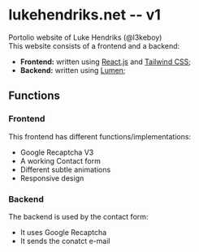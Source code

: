 # lukehendriks.net -- v1
Portolio website of Luke Hendriks (@l3keboy) <br>
This website consists of a frontend and a backend:
- <strong>Frontend:</strong> written using [React.js](https://reactjs.org/) and [Tailwind CSS](https://tailwindcss.com/);
- <strong>Backend:</strong> written using [Lumen](https://lumen.laravel.com/);

## Functions
### Frontend
This frontend has different functions/implementations:
- Google Recaptcha V3
- A working Contact form
- Different subtle animations
- Responsive design

### Backend
The backend is used by the contact form:
- It uses Google Recaptcha
- It sends the conatct e-mail
